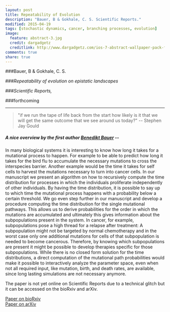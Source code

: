 ```yaml
---
layout: post
title: Repeatability of Evolution
description: "Bauer, B & Gokhale, C. S. Scientific Reports."
modified: 2015-04-19
tags: [stochastic dynamics, cancer, branching processes, evolution]
image:
  feature: abstract-3.jpg
  credit: dargadgetz
  creditlink: http://www.dargadgetz.com/ios-7-abstract-wallpaper-pack-for-iphone-5-and-ipod-touch-retina/
comments: true
share: true
---
```


###Bauer, B & Gokhale, C. S.

###*Repeatability of evolution on epistatic landscapes*

###*Scientific Reports,*

###forthcoming

***

> "if we run the tape of life back from the start how likely is it that we will get the same outcome that we see around us today?"
-- Stephen Jay Gould


##### A nice overview by the first author [Benedikt Bauer](http://www.evolbio.mpg.de/1580484/employee_page?c=2169&employee_id=11974) -- 

In many biological systems it is interesting to know how long it takes for a mutational process to happen. 
For example to be able to predict how long it takes for the bird flu to accumulate the necessary mutations to cross the interspecies barrier. 
Another example would be the time it takes for self cells to harvest the mutations necessary to turn into cancer cells.
In our manuscript we present an algorithm on how to recursively compute the time distribution for processes in which the individuals proliferate independently of other individuals. 
By having the time distribution, it is possible to say up to which time the mutational process happens with a probability below a certain threshold.
We go even step further in our manuscript and develop a procedure computing the time distribution for the single mutational pathways. 
This allows us to derive probabilities for the order in which the mutations are accumulated and ultimately this gives information about the subpopulations present in the system. 
In cancer, for example, subpopulations pose a high thread for a relapse after treatment: A subpopulation might not be targeted by normal chemotherapy and in the worst case only one additional mutations for cells of that subpopulation is needed to become cancerous. Therefore, by knowing which subpopulations are present it might be possible to develop therapies specific for those subpopulations.
While there is no closed form solution for the time distributions, a direct computation of the mutational path probabilities would make it possible to interactively analyze the parameter space, even when not all required input, like mutation, birth, and death rates, are available, since long lasting simulations are not necessary anymore.

The paper is not yet online on Scientific Reports due to a technical glitch but it can be accessed on the bioRxiv and arXiv.

<div markdown="0"><a href="http://biorxiv.org/content/early/2015/03/20/016782" class="btn btn-success">Paper on bioRxiv</a></div>

<div markdown="0"><a href="http://arxiv.org/abs/1503.05939" class="btn btn-info">Paper on arXiv</a></div>
